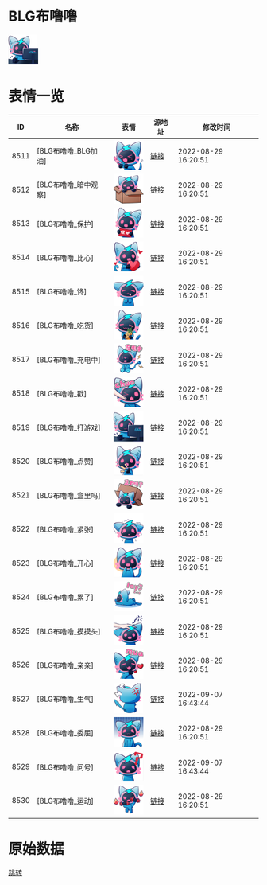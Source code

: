 # BLG布噜噜

<img src="./cover.png" height="60" alt="cover" />

# 表情一览

|ID|名称|表情|源地址|修改时间|
|----|----|----|----|----|
|8511|[BLG布噜噜_BLG加油]|<img src="./pic/008511_%5BBLG布噜噜_BLG加油%5D.png" height="60" alt="BLG加油"/>|[链接](http://i0.hdslb.com/bfs/emote/1434e9a91d7e38b7f68d1683a36e1c2ca363691d.png)|2022-08-29 16:20:51|
|8512|[BLG布噜噜_暗中观察]|<img src="./pic/008512_%5BBLG布噜噜_暗中观察%5D.png" height="60" alt="暗中观察"/>|[链接](http://i0.hdslb.com/bfs/emote/4bdb78a3d832135ff088e9256973f806bc0fe078.png)|2022-08-29 16:20:51|
|8513|[BLG布噜噜_保护]|<img src="./pic/008513_%5BBLG布噜噜_保护%5D.png" height="60" alt="保护"/>|[链接](http://i0.hdslb.com/bfs/emote/14b35f537a3a3ef066ea1cfca14175f401fe0363.png)|2022-08-29 16:20:51|
|8514|[BLG布噜噜_比心]|<img src="./pic/008514_%5BBLG布噜噜_比心%5D.png" height="60" alt="比心"/>|[链接](http://i0.hdslb.com/bfs/emote/9c26e3d6d28cd3280159c6e6e0309d118ce02b69.png)|2022-08-29 16:20:51|
|8515|[BLG布噜噜_馋]|<img src="./pic/008515_%5BBLG布噜噜_馋%5D.png" height="60" alt="馋"/>|[链接](http://i0.hdslb.com/bfs/emote/2a84c8526d9d56834e605e967c2ba212bf75d13e.png)|2022-08-29 16:20:51|
|8516|[BLG布噜噜_吃货]|<img src="./pic/008516_%5BBLG布噜噜_吃货%5D.png" height="60" alt="吃货"/>|[链接](http://i0.hdslb.com/bfs/emote/cc1c169c914068b0f21e4e614f935c7daf452242.png)|2022-08-29 16:20:51|
|8517|[BLG布噜噜_充电中]|<img src="./pic/008517_%5BBLG布噜噜_充电中%5D.png" height="60" alt="充电中"/>|[链接](http://i0.hdslb.com/bfs/emote/b36ae004185140fc0f050eae90b962f407b81789.png)|2022-08-29 16:20:51|
|8518|[BLG布噜噜_戳]|<img src="./pic/008518_%5BBLG布噜噜_戳%5D.png" height="60" alt="戳"/>|[链接](http://i0.hdslb.com/bfs/emote/4c63c1e2e6e9048ee4f3e3664dd3bb4e9f52d8fb.png)|2022-08-29 16:20:51|
|8519|[BLG布噜噜_打游戏]|<img src="./pic/008519_%5BBLG布噜噜_打游戏%5D.png" height="60" alt="打游戏"/>|[链接](http://i0.hdslb.com/bfs/emote/4f7cedbf86095e82427a4dd28e665e88a84abdb4.png)|2022-08-29 16:20:51|
|8520|[BLG布噜噜_点赞]|<img src="./pic/008520_%5BBLG布噜噜_点赞%5D.png" height="60" alt="点赞"/>|[链接](http://i0.hdslb.com/bfs/emote/86453849d0a1c1b6ed2185cccba313c8e9ad45e6.png)|2022-08-29 16:20:51|
|8521|[BLG布噜噜_盒里吗]|<img src="./pic/008521_%5BBLG布噜噜_盒里吗%5D.png" height="60" alt="盒里吗"/>|[链接](http://i0.hdslb.com/bfs/emote/298452db81ec449fafc80498ef677996c53bb7fd.png)|2022-08-29 16:20:51|
|8522|[BLG布噜噜_紧张]|<img src="./pic/008522_%5BBLG布噜噜_紧张%5D.png" height="60" alt="紧张"/>|[链接](http://i0.hdslb.com/bfs/emote/8383f8453916fd251ac07af3203e3a3119292866.png)|2022-08-29 16:20:51|
|8523|[BLG布噜噜_开心]|<img src="./pic/008523_%5BBLG布噜噜_开心%5D.png" height="60" alt="开心"/>|[链接](http://i0.hdslb.com/bfs/emote/3b9608428c09391dad86b60f1219f6ba65ee7636.png)|2022-08-29 16:20:51|
|8524|[BLG布噜噜_累了]|<img src="./pic/008524_%5BBLG布噜噜_累了%5D.png" height="60" alt="累了"/>|[链接](http://i0.hdslb.com/bfs/emote/f5a01096e6fcedf13347603246f163a74eed790d.png)|2022-08-29 16:20:51|
|8525|[BLG布噜噜_摸摸头]|<img src="./pic/008525_%5BBLG布噜噜_摸摸头%5D.png" height="60" alt="摸摸头"/>|[链接](http://i0.hdslb.com/bfs/emote/e636496785797ea82d525b9a8e73a83aa0c5e285.png)|2022-08-29 16:20:51|
|8526|[BLG布噜噜_亲亲]|<img src="./pic/008526_%5BBLG布噜噜_亲亲%5D.png" height="60" alt="亲亲"/>|[链接](http://i0.hdslb.com/bfs/emote/85e8582df0d80c66aac57d50a3f2794d2c0dea10.png)|2022-08-29 16:20:51|
|8527|[BLG布噜噜_生气]|<img src="./pic/008527_%5BBLG布噜噜_生气%5D.png" height="60" alt="生气"/>|[链接](http://i0.hdslb.com/bfs/emote/38e9380487025a0197bceafed95e2f258634bb27.png)|2022-09-07 16:43:44|
|8528|[BLG布噜噜_委屈]|<img src="./pic/008528_%5BBLG布噜噜_委屈%5D.png" height="60" alt="委屈"/>|[链接](http://i0.hdslb.com/bfs/emote/92b53bed4875e2a1e2eeeebbf3f916f9b98555eb.png)|2022-08-29 16:20:51|
|8529|[BLG布噜噜_问号]|<img src="./pic/008529_%5BBLG布噜噜_问号%5D.png" height="60" alt="问号"/>|[链接](http://i0.hdslb.com/bfs/emote/bbd70a55585ac1c20f9f1c63ce8a85a61cb4ec64.png)|2022-09-07 16:43:44|
|8530|[BLG布噜噜_运动]|<img src="./pic/008530_%5BBLG布噜噜_运动%5D.png" height="60" alt="运动"/>|[链接](http://i0.hdslb.com/bfs/emote/ed2f0c3b51f8f86ce30dc1422a9d91ca96d02ac8.png)|2022-08-29 16:20:51|

# 原始数据

[跳转](./raw.json)

